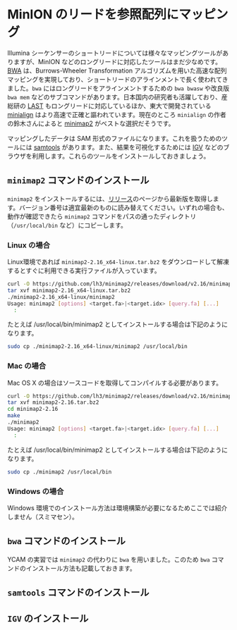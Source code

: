 # MinION のリードを参照配列にマッピング

Illumina シーケンサーのショートリードについては様々なマッピングツールがありますが、MinION などのロングリードに対応したツールはまだ少なめです。[BWA](http://bio-bwa.sourceforge.net/) は、Burrows-Wheeler Transformation アルゴリズムを用いた高速な配列マッピングを実現しており、ショートリードのアラインメントで長く使われてきました。`bwa` にはロングリードをアラインメントするための `bwa bwasw` や改良版 `bwa mem` などのサブコマンドがあります。日本国内の研究者も活躍しており、産総研の [LAST](http://last.cbrc.jp/) もロングリードに対応しているほか、東大で開発されている [minialign](https://github.com/ocxtal/minialign) はより高速で正確と謳われています。現在のところ `minialign` の作者の鈴木さんによると [minimap2](https://github.com/lh3/minimap2) がベストな選択だそうです。

マッピングしたデータは SAM 形式のファイルになります。これを扱うためのツールには [samtools](http://samtools.sourceforge.net/) があります。また、結果を可視化するためには [IGV](https://software.broadinstitute.org/software/igv/) などのブラウザを利用します。これらのツールをインストールしておきましょう。

## `minimap2` コマンドのインストール

`minimap2` をインストールするには、[リリース](https://github.com/lh3/minimap2/releases)のページから最新版を取得します。バージョン番号は適宜最新のものに読み替えてください。いずれの場合も、動作が確認できたら `minimap2` コマンドをパスの通ったディレクトリ（`/usr/local/bin` など）にコピーします。

### Linux の場合

Linux環境であれば `minimap2-2.16_x64-linux.tar.bz2` をダウンロードして解凍するとすぐに利用できる実行ファイルが入っています。

```sh
curl -O https://github.com/lh3/minimap2/releases/download/v2.16/minimap2-2.16_x64-linux.tar.bz2
tar xvf minimap2-2.16_x64-linux.tar.bz2
./minimap2-2.16_x64-linux/minimap2
Usage: minimap2 [options] <target.fa>|<target.idx> [query.fa] [...]
  :
```

たとえば /usr/local/bin/minimap2 としてインストールする場合は下記のようになります。

```sh
sudo cp ./minimap2-2.16_x64-linux/minimap2 /usr/local/bin
```

### Mac の場合

Mac OS X の場合はソースコードを取得してコンパイルする必要があります。

```sh
curl -O https://github.com/lh3/minimap2/releases/download/v2.16/minimap2-2.16.tar.bz2
tar xvf minimap2-2.16.tar.bz2
cd minimap2-2.16
make
./minimap2
Usage: minimap2 [options] <target.fa>|<target.idx> [query.fa] [...]
  :
```

たとえば /usr/local/bin/minimap2 としてインストールする場合は下記のようになります。

```sh
sudo cp ./minimap2 /usr/local/bin
```

### Windows の場合

Windows 環境でのインストール方法は環境構築が必要になるためここでは紹介しません（スミマセン）。

## `bwa` コマンドのインストール

YCAM の実習では `minimap2` の代わりに `bwa` を用いました。このため `bwa` コマンドのインストール方法も記載しておきます。

## `samtools` コマンドのインストール


## `IGV` のインストール
